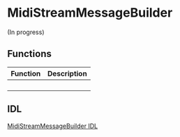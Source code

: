 # MidiStreamMessageBuilder

(In progress)

## Functions

| Function | Description |
| --------------- | ----------- |
| | |
| | |
| | |
| | |

## IDL

[MidiStreamMessageBuilder IDL](https://github.com/microsoft/MIDI/blob/main/src/api/Client/Midi2Client/MidiStreamMessageBuilder.idl)
